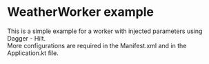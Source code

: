 # WeatherWorker example

This is a simple example for a worker with injected parameters using Dagger - Hilt.<br>
More configurations are required in the Manifest.xml and in the Application.kt file.
